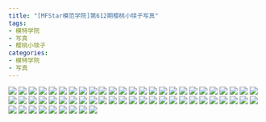 ```yaml
---
title: "[MFStar模范学院]第612期樱桃小犊子写真"
tags: 
- 模特学院
- 写真
- 樱桃小犊子
categories:
- 模特学院
- 写真
---
```


![](https://img.ilovese.xyz/1734707246417.webp)
![](https://img.ilovese.xyz/1734707248214.webp)
![](https://img.ilovese.xyz/1734707249711.webp)
![](https://img.ilovese.xyz/1734707251641.webp)
![](https://img.ilovese.xyz/1734707253691.webp)
![](https://img.ilovese.xyz/1734707255648.webp)
![](https://img.ilovese.xyz/1734707256974.webp)
![](https://img.ilovese.xyz/1734707258672.webp)
![](https://img.ilovese.xyz/1734707260063.webp)
![](https://img.ilovese.xyz/1734707261509.webp)
![](https://img.ilovese.xyz/1734707262765.webp)
![](https://img.ilovese.xyz/1734707264110.webp)
![](https://img.ilovese.xyz/1734707265487.webp)
![](https://img.ilovese.xyz/1734707266937.webp)
![](https://img.ilovese.xyz/1734707268160.webp)
![](https://img.ilovese.xyz/1734707269803.webp)
![](https://img.ilovese.xyz/1734707271610.webp)
![](https://img.ilovese.xyz/1734707273400.webp)
![](https://img.ilovese.xyz/1734707274611.webp)
![](https://img.ilovese.xyz/1734707276170.webp)
![](https://img.ilovese.xyz/1734707277915.webp)
![](https://img.ilovese.xyz/1734707279312.webp)
![](https://img.ilovese.xyz/1734707281127.webp)
![](https://img.ilovese.xyz/1734707282673.webp)
![](https://img.ilovese.xyz/1734707284209.webp)
![](https://img.ilovese.xyz/1734707285841.webp)
![](https://img.ilovese.xyz/1734707287108.webp)
![](https://img.ilovese.xyz/1734707288937.webp)
![](https://img.ilovese.xyz/1734707290745.webp)
![](https://img.ilovese.xyz/1734707292441.webp)
![](https://img.ilovese.xyz/1734707294184.webp)
![](https://img.ilovese.xyz/1734707295464.webp)
![](https://img.ilovese.xyz/1734707296827.webp)
![](https://img.ilovese.xyz/1734707298123.webp)
![](https://img.ilovese.xyz/1734707299792.webp)
![](https://img.ilovese.xyz/1734707301543.webp)
![](https://img.ilovese.xyz/1734707303550.webp)
![](https://img.ilovese.xyz/1734707304765.webp)
![](https://img.ilovese.xyz/1734707306630.webp)
![](https://img.ilovese.xyz/1734707308175.webp)
![](https://img.ilovese.xyz/1734707309840.webp)
![](https://img.ilovese.xyz/1734707311310.webp)
![](https://img.ilovese.xyz/1734707312852.webp)
![](https://img.ilovese.xyz/1734707314646.webp)
![](https://img.ilovese.xyz/1734707316125.webp)
![](https://img.ilovese.xyz/1734707318138.webp)
![](https://img.ilovese.xyz/1734707319604.webp)
![](https://img.ilovese.xyz/1734707321056.webp)
![](https://img.ilovese.xyz/1734707322814.webp)
![](https://img.ilovese.xyz/1734707324185.webp)
![](https://img.ilovese.xyz/1734707325843.webp)
![](https://img.ilovese.xyz/1734707327668.webp)
![](https://img.ilovese.xyz/1734707329273.webp)
![](https://img.ilovese.xyz/1734707330560.webp)
![](https://img.ilovese.xyz/1734707332091.webp)
![](https://img.ilovese.xyz/1734707333538.webp)
![](https://img.ilovese.xyz/1734707335135.webp)
![](https://img.ilovese.xyz/1734707336524.webp)
![](https://img.ilovese.xyz/1734707337989.webp)

